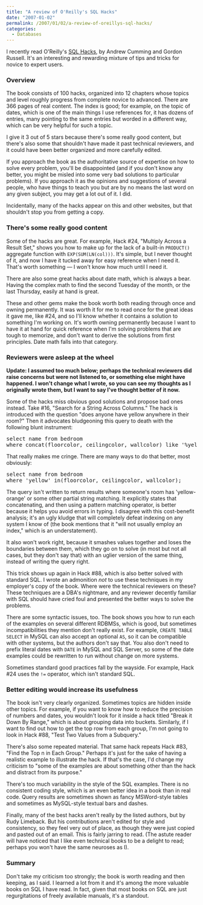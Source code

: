 ```yaml
---
title: "A review of O'Reilly's SQL Hacks"
date: "2007-01-02"
permalink: /2007/01/02/a-review-of-oreillys-sql-hacks/
categories:
  - Databases
---
```

I recently read O'Reilly's [SQL Hacks][1], by Andrew Cumming and Gordon Russell. It's an interesting and rewarding mixture of tips and tricks for novice to expert users.

### Overview

The book consists of 100 hacks, organized into 12 chapters whose topics and level roughly progress from complete novice to advanced. There are 366 pages of real content. The index is good; for example, on the topic of dates, which is one of the main things I use references for, it has dozens of entries, many pointing to the same entries but worded in a different way, which can be very helpful for such a topic.

I give it 3 out of 5 stars because there's some really good content, but there's also some that shouldn't have made it past technical reviewers, and it could have been better organized and more carefully edited.

If you approach the book as the authoritative source of expertise on how to solve every problem, you'll be disappointed (and if you don't know any better, you might be misled into some very bad solutions to particular problems). If you approach it as the opinions and suggestions of several people, who have things to teach you but are by no means the last word on any given subject, you may get a lot out of it. I did.

Incidentally, many of the hacks appear on this and other websites, but that shouldn't stop you from getting a copy.

### There's some really good content

Some of the hacks are great. For example, Hack #24, "Multiply Across a Result Set," shows you how to make up for the lack of a built-in `PRODUCT()` aggregate function with `EXP(SUM(LN(col)))`. It's simple, but I never thought of it, and now I have it tucked away for easy reference when I need it. That's worth something &#8212; I won't know how much until I need it.

There are also some great hacks about date math, which is always a bear. Having the complex math to find the second Tuesday of the month, or the last Thursday, easily at hand is great.

These and other gems make the book worth both reading through once and owning permanently. It was worth it for me to read once for the great ideas it gave me, like #24, and so I'll know whether it contains a solution to something I'm working on. It's worth owning permanently because I want to have it at hand for quick reference when I'm solving problems that are tough to memorize, and don't want to derive the solutions from first principles. Date math falls into that category.

### Reviewers were asleep at the wheel

**Update: I assumed too much below; perhaps the technical reviewers did raise concerns but were not listened to, or something else might have happened. I won't change what I wrote, so you can see my thoughts as I originally wrote them, but I want to say I've thought better of it now.**

Some of the hacks miss obvious good solutions and propose bad ones instead. Take #16, "Search for a String Across Columns." The hack is introduced with the question "does anyone have yellow anywhere in their room?" Then it advocates bludgeoning this query to death with the following blunt instrument:

<pre>select name from bedroom
where concat(floorcolor, ceilingcolor, wallcolor) like '%yellow%'</pre>

That really makes me cringe. There are many ways to do that better, most obviously:

<pre>select name from bedroom
where 'yellow' in(floorcolor, ceilingcolor, wallcolor);</pre>

The query isn't written to return results where someone's room has 'yellow-orange' or some other partial string matching. It explicitly states that concatenating, and then using a pattern matching operator, is better because it helps you avoid errors in typing. I disagree with this cost-benefit analysis; it's an ugly kludge that will completely defeat indexing on any system I know of (the book mentions that it "will not usually employ an index," which is an understatement).

It also won't work right, because it smashes values together and loses the boundaries between them, which they go on to solve (in most but not all cases, but they don't say that) with an uglier version of the same thing, instead of writing the query right.

This trick shows up again in Hack #88, which is also better solved with standard SQL. I wrote an admonition *not* to use these techniques in my employer's copy of the book. Where were the technical reviewers on these? These techniques are a DBA's nightmare, and any reviewer decently familiar with SQL should have cried foul and presented the better ways to solve the problems.

There are some syntactic issues, too. The book shows you how to run each of the examples on several different RDBMSs, which is good, but sometimes incompatibilities they mention don't really exist. For example, `CREATE TABLE SELECT` in MySQL can also accept an optional `AS`, so it can be compatible with other systems, but the authors don't say that. You also don't need to prefix literal dates with `DATE` in MySQL and SQL Server, so some of the date examples could be rewritten to run without change on more systems.

Sometimes standard good practices fall by the wayside. For example, Hack #24 uses the `!=` operator, which isn't standard SQL.

### Better editing would increase its usefulness

The book isn't very clearly organized. Sometimes topics are hidden inside other topics. For example, if you want to know how to reduce the precision of numbers and dates, you wouldn't look for it inside a hack titled "Break it Down By Range," which is about grouping data into buckets. Similarly, if I want to find out how to get the top row from each group, I'm not going to look in Hack #88, "Test Two Values from a Subquery."

There's also some repeated material. That same hack repeats Hack #83, "Find the Top n in Each Group." Perhaps it's just for the sake of having a realistic example to illustrate the hack. If that's the case, I'd change my criticism to "some of the examples are about something other than the hack and distract from its purpose."

There's too much variability in the style of the SQL examples. There is no consistent coding style, which is an even better idea in a book than in real code. Query results are sometimes shown as fancy MSWord-style tables and sometimes as MySQL-style textual bars and dashes.

Finally, many of the best hacks aren't really by the listed authors, but by Rudy Limeback. But his contributions aren't edited for style and consistency, so they feel very out of place, as though they were just copied and pasted out of an email. This is fairly jarring to read. (The astute reader will have noticed that I like even technical books to be a delight to read; perhaps you won't have the same neuroses as I).

### Summary

Don't take my criticism too strongly; the book is worth reading and then keeping, as I said. I learned a lot from it and it's among the more valuable books on SQL I have read. In fact, given that most books on SQL are just regurgitations of freely available manuals, it's a standout.

 [1]: http://www.oreilly.com/catalog/sqlhks/
